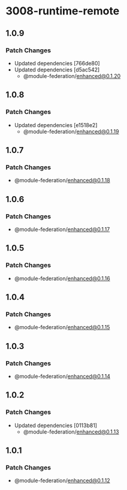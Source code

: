 # 3008-runtime-remote

## 1.0.9

### Patch Changes

- Updated dependencies [766de80]
- Updated dependencies [d5ac542]
  - @module-federation/enhanced@0.1.20

## 1.0.8

### Patch Changes

- Updated dependencies [e1518e2]
  - @module-federation/enhanced@0.1.19

## 1.0.7

### Patch Changes

- @module-federation/enhanced@0.1.18

## 1.0.6

### Patch Changes

- @module-federation/enhanced@0.1.17

## 1.0.5

### Patch Changes

- @module-federation/enhanced@0.1.16

## 1.0.4

### Patch Changes

- @module-federation/enhanced@0.1.15

## 1.0.3

### Patch Changes

- @module-federation/enhanced@0.1.14

## 1.0.2

### Patch Changes

- Updated dependencies [0113b81]
  - @module-federation/enhanced@0.1.13

## 1.0.1

### Patch Changes

- @module-federation/enhanced@0.1.12
